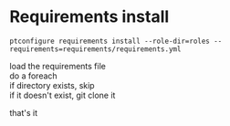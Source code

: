# Requirements install

``ptconfigure requirements install --role-dir=roles --requirements=requirements/requirements.yml ``


load the requirements file  
do a foreach  
  if directory exists, skip  
  if it doesn't exist, git clone it
  
that's it